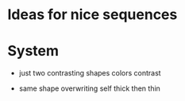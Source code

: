 # Ideas for nice sequences
# System

- just two contrasting shapes
colors contrast

- same shape overwriting self
thick then thin
